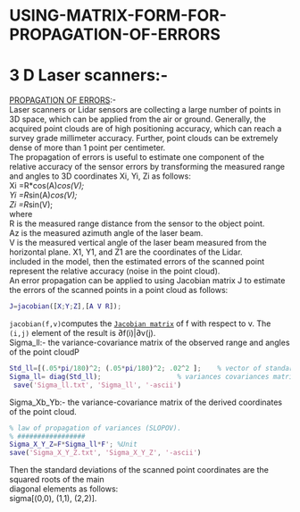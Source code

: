 # USING-MATRIX-FORM-FOR-PROPAGATION-OF-ERRORS
# 3 D Laser scanners:-<br />
[PROPAGATION OF ERRORS](https://github.com/Daham-Mustaf/USING-MATRIX-FORM-FOR-PROPAGATION-OF-ERRORS/blob/main/Error_Propagation/Erro_Propagation.m):-<br />
Laser scanners or Lidar sensors are collecting a large number of points in 3D space, which can be applied from the air or ground. Generally, the acquired point clouds are of high positioning accuracy, which can reach a survey grade millimeter accuracy. Further, point clouds can be extremely dense of more than 1 point per centimeter.<br />
The propagation of errors is useful to estimate one component of the relative accuracy of the sensor errors by transforming the measured range and angles to 3D coordinates Xi, Yi, Zi as follows:<br />
Xi =R*cos(A)*cos(V);<br />
Yi =R*sin(A)*cos(V);<br />
Zi =R*sin(V);<br />
where<br />
R is the measured range distance from the sensor to the object point. <br />
Az is the measured azimuth angle of the laser beam.<br />
V is the measured vertical angle of the laser beam measured from the horizontal plane. X1, Y1, and Z1 are the coordinates of the Lidar.<br />
included in the model, then the estimated errors of the scanned point represent the relative accuracy (noise in the point cloud).<br />
An error propagation can be applied to using Jacobian matrix J to estimate the errors of the scanned points in a point cloud as follows:<br />
```Matlab
J=jacobian([X;Y;Z],[A V R]);
```
`jacobian(f,v)`computes the [`Jacobian matrix`](https://de.mathworks.com/help/symbolic/sym.jacobian.html#bt9ooh8-2) of f with respect to v. The `(i,j)` element of the result is ∂f(i)|∂v(j). <br />
Sigma_ll:- the variance-covariance matrix of the observed range and angles of the point cloudP<br />
```Matlab
Std_ll=[(.05*pi/180)^2; (.05*pi/180)^2; .02^2 ];    % vector of standard deviations trnasfer dgree to radian
Sigma_ll= diag(Std_ll);                   % variances covariances matrix of measurment.
 save('Sigma_ll.txt', 'Sigma_ll', '-ascii')
 ```
Sigma_Xb_Yb:- the variance-covariance matrix of the derived coordinates of the point cloud.<br />
```Matlab
% law of propagation of variances (SLOPOV). 
% #################
Sigma_X_Y_Z=F*Sigma_ll*F'; %Unit 
save('Sigma_X_Y_Z.txt', 'Sigma_X_Y_Z', '-ascii')
 ```

Then the standard deviations of the scanned point coordinates are the squared roots of the main<br />
diagonal elements as follows:<br />
sigma[(0,0), (1,1), (2,2)].

